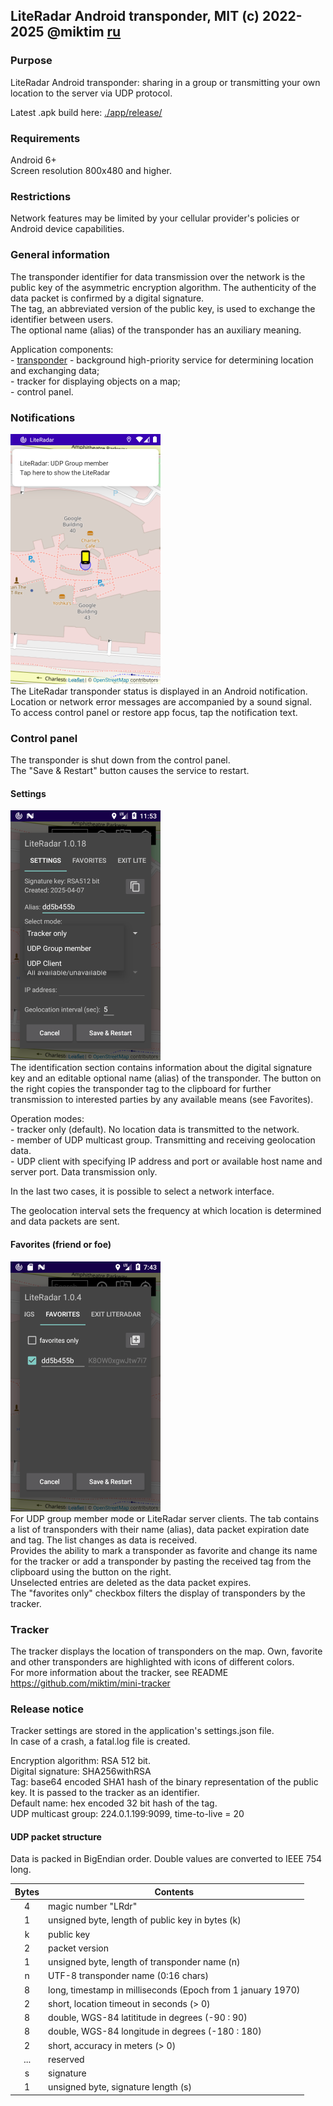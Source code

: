 ## LiteRadar Android transponder, MIT (c) 2022-2025 @miktim [ru](./README-RU.md)

### Purpose
LiteRadar Android transponder: sharing in a group or transmitting your own location to the server via UDP protocol.  

Latest .apk build here: [./app/release/](./app/release/)  

### Requirements  
Android 6+  
Screen resolution 800x480 and higher.  

### Restrictions  
Network features may be limited by your cellular provider's policies or Android device capabilities.  

### General information  
The transponder identifier for data transmission over the network is the public key of the asymmetric encryption algorithm. The authenticity of the data packet is confirmed by a digital signature.  
The tag, an abbreviated version of the public key, is used to exchange the identifier between users.  
The optional name (alias) of the transponder has an auxiliary meaning.  

Application components:  
\- [transponder](https://en.wikipedia.org/wiki/Automatic_Dependent_Surveillance%E2%80%93Broadcast) - background high-priority service for determining location and exchanging data;  
\- tracker for displaying objects on a map;  
\- control panel.  
 
### Notifications  
<img
  src="./markdown/notification.png"
  alt="Notification" height=400 width=240/>  
The LiteRadar transponder status is displayed in an Android notification. Location or network error messages are accompanied by a sound signal.  
To access control panel or restore app focus, tap the notification text.  

### Control panel  
The transponder is shut down from the control panel.  
The "Save & Restart" button causes the service to restart.  

#### Settings  
<img
  src="./markdown/settings.png"
  alt="Settings" height=400 width=240/>  
  The identification section contains information about the digital signature key and an editable optional name (alias) of the transponder.
The button on the right copies the transponder tag to the clipboard for further transmission to interested parties by any available means (see Favorites).  

Operation modes:  
\- tracker only (default). No location data is transmitted to the network.  
\- member of UDP multicast group. Transmitting and receiving geolocation data.  
\- UDP client with specifying IP address and port or available host name and server port. Data transmission only.  

In the last two cases, it is possible to select a network interface.  

The geolocation interval sets the frequency at which location is determined and data packets are sent.  
  
#### Favorites (friend or foe)  
<img
  src="./markdown/favorites.png"
  alt="Settings" height=400 width=240/>  
For UDP group member mode or LiteRadar server clients. The tab contains a list of transponders with their name (alias), data packet expiration date and tag. The list changes as data is received.  
Provides the ability to mark a transponder as favorite and change its name for the tracker or add a transponder by pasting the received tag from the clipboard using the button on the right.  
Unselected entries are deleted as the data packet expires.  
The "favorites only" checkbox filters the display of transponders by the tracker.  

### Tracker
The tracker displays the location of transponders on the map. Own, favorite and other transponders are highlighted with icons of different colors.  
For more information about the tracker, see README https://github.com/miktim/mini-tracker  


### Release notice  
Tracker settings are stored in the application's settings.json file.  
In case of a crash, a fatal.log file is created.  

Encryption algorithm: RSA 512 bit.  
Digital signature: SHA256withRSA  
Tag: base64 encoded SHA1 hash of the binary representation of the public key. It is passed to the tracker as an identifier.  
Default name: hex encoded 32 bit hash of the tag.  
UDP multicast group: 224.0.1.199:9099, time-to-live = 20  

#### UDP packet structure  
Data is packed in BigEndian order. Double values ​​are converted to IEEE 754 long.  

| Bytes | Contents |
|:----:|------------|
| 4    | magic number "LRdr" |
| 1    | unsigned byte, length of public key in bytes (k) |
| k    | public key |
| 2    | packet version |
| 1    | unsigned byte, length of transponder name (n) |
| n    | UTF-8 transponder name (0:16 chars) |
| 8    | long, timestamp in milliseconds (Epoch from 1 january 1970) |
| 2    | short, location timeout in seconds (> 0) |
| 8    | double, WGS-84 latititude in degrees (-90 : 90) |
| 8    | double, WGS-84 longitude in degrees (-180 : 180) |
| 2    | short, accuracy in meters (> 0)|
| ...  | reserved |
| s    | signature |
| 1    | unsigned byte, signature length (s) |  
  
  
